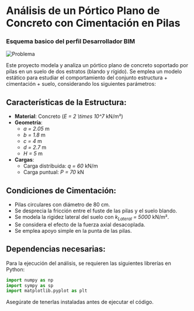 # Análisis de un Pórtico Plano de Concreto con Cimentación en Pilas
### Esquema basico del perfil Desarrollador BIM
![Problema]([(https://github.com/Gaag13/An-lisis-Estructural/blob/main/problem.png)]](https://github.com/Gaag13/An-lisis-Estructural/blob/main/problem.png?raw=true))

Este proyecto modela y analiza un pórtico plano de concreto soportado por pilas en un suelo de dos estratos (blando y rígido). Se emplea un modelo estático para estudiar el comportamiento del conjunto estructura + cimentación + suelo, considerando los siguientes parámetros:

## Características de la Estructura:
- **Material**: Concreto (*E = 2 \times 10^7* kN/m²)
- **Geometría**:
  - *a = 2.05* m
  - *b = 1.8* m
  - *c = 4* m
  - *d = 2.7* m
  - *H = 5* m
- **Cargas**:
  - Carga distribuida: *q = 60* kN/m
  - Carga puntual: *P = 70* kN

## Condiciones de Cimentación:
- Pilas circulares con diámetro de 80 cm.
- Se desprecia la fricción entre el fuste de las pilas y el suelo blando.
- Se modela la rigidez lateral del suelo con *k<sub>Lateral</sub> = 5000* kN/m².
- Se considera el efecto de la fuerza axial desacoplada.
- Se emplea apoyo simple en la punta de las pilas.

## Dependencias necesarias:
Para la ejecución del análisis, se requieren las siguientes librerías en Python:

```python
import numpy as np
import sympy as sp
import matplotlib.pyplot as plt
```

Asegúrate de tenerlas instaladas antes de ejecutar el código.
